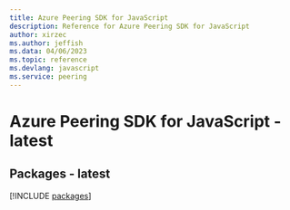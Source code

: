 ```yaml
---
title: Azure Peering SDK for JavaScript
description: Reference for Azure Peering SDK for JavaScript
author: xirzec
ms.author: jeffish
ms.data: 04/06/2023
ms.topic: reference
ms.devlang: javascript
ms.service: peering
---
```

# Azure Peering SDK for JavaScript - latest
## Packages - latest
[!INCLUDE [packages](peering-index.md)]